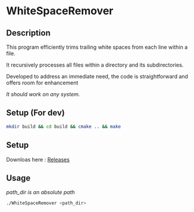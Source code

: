 # WhiteSpaceRemover

## Description
This program efficiently trims trailing white spaces from each line within a file.

It recursively processes all files within a directory and its subdirectories.

Developed to address an immediate need, the code is straightforward and offers room for enhancement

*It should work on any system.*
## Setup (For dev)
```sh
mkdir build && cd build && cmake .. && make
```
## Setup
Downloas here : [Releases](https://github.com/Necrelox/WhiteSpaceRemover/releases)

## Usage
*path_dir is an absolute path*

```sh
./WhiteSpaceRemover <path_dir>
```

